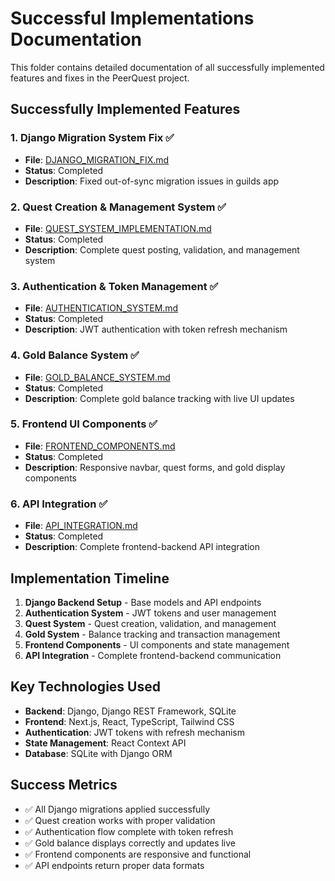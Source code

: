 # Successful Implementations Documentation

This folder contains detailed documentation of all successfully implemented features and fixes in the PeerQuest project.

## Successfully Implemented Features

### 1. Django Migration System Fix ✅
- **File**: [DJANGO_MIGRATION_FIX.md](./DJANGO_MIGRATION_FIX.md)
- **Status**: Completed
- **Description**: Fixed out-of-sync migration issues in guilds app

### 2. Quest Creation & Management System ✅
- **File**: [QUEST_SYSTEM_IMPLEMENTATION.md](./QUEST_SYSTEM_IMPLEMENTATION.md)
- **Status**: Completed
- **Description**: Complete quest posting, validation, and management system

### 3. Authentication & Token Management ✅
- **File**: [AUTHENTICATION_SYSTEM.md](./AUTHENTICATION_SYSTEM.md)
- **Status**: Completed
- **Description**: JWT authentication with token refresh mechanism

### 4. Gold Balance System ✅
- **File**: [GOLD_BALANCE_SYSTEM.md](./GOLD_BALANCE_SYSTEM.md)
- **Status**: Completed
- **Description**: Complete gold balance tracking with live UI updates

### 5. Frontend UI Components ✅
- **File**: [FRONTEND_COMPONENTS.md](./FRONTEND_COMPONENTS.md)
- **Status**: Completed
- **Description**: Responsive navbar, quest forms, and gold display components

### 6. API Integration ✅
- **File**: [API_INTEGRATION.md](./API_INTEGRATION.md)
- **Status**: Completed
- **Description**: Complete frontend-backend API integration

## Implementation Timeline

1. **Django Backend Setup** - Base models and API endpoints
2. **Authentication System** - JWT tokens and user management
3. **Quest System** - Quest creation, validation, and management
4. **Gold System** - Balance tracking and transaction management
5. **Frontend Components** - UI components and state management
6. **API Integration** - Complete frontend-backend communication

## Key Technologies Used

- **Backend**: Django, Django REST Framework, SQLite
- **Frontend**: Next.js, React, TypeScript, Tailwind CSS
- **Authentication**: JWT tokens with refresh mechanism
- **State Management**: React Context API
- **Database**: SQLite with Django ORM

## Success Metrics

- ✅ All Django migrations applied successfully
- ✅ Quest creation works with proper validation
- ✅ Authentication flow complete with token refresh
- ✅ Gold balance displays correctly and updates live
- ✅ Frontend components are responsive and functional
- ✅ API endpoints return proper data formats
